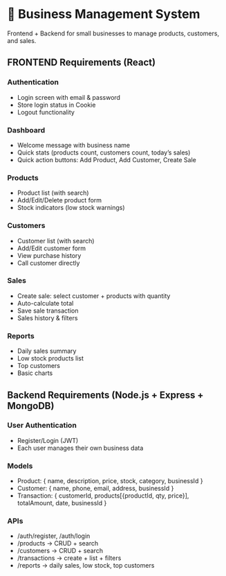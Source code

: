# 📱 Business Management System
Frontend + Backend for small businesses to manage products, customers, and sales.


## FRONTEND Requirements (React)

### Authentication
- Login screen with email & password
- Store login status in Cookie
- Logout functionality

### Dashboard
- Welcome message with business name
- Quick stats (products count, customers count, today’s sales)
- Quick action buttons: Add Product, Add Customer, Create Sale


### Products
- Product list (with search)
- Add/Edit/Delete product form
- Stock indicators (low stock warnings)


### Customers
- Customer list (with search)
- Add/Edit customer form
- View purchase history
- Call customer directly


### Sales
- Create sale: select customer + products with quantity
- Auto-calculate total
- Save sale transaction
- Sales history & filters


### Reports
- Daily sales summary
- Low stock products list
- Top customers
- Basic charts


## Backend Requirements (Node.js + Express + MongoDB)

### User Authentication
- Register/Login (JWT)
- Each user manages their own business data


### Models
- Product: { name, description, price, stock, category, businessId }
- Customer: { name, phone, email, address, businessId }
- Transaction: { customerId, products[{productId, qty, price}], totalAmount, date, businessId }


### APIs
- /auth/register, /auth/login
- /products → CRUD + search
- /customers → CRUD + search
- /transactions → create + list + filters
- /reports → daily sales, low stock, top customers